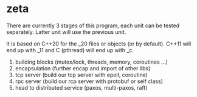 # zeta

There are currently 3 stages of this program, each unit can be tested separately. Latter unit will use the previous unit.

It is based on C++20 for the _20 files or objects (or by default).
C++11 will end up with _11 and C (pthread) will end up with _c.

1. building blocks (mutex/lock, threads, memory, coroutines ...)
2. encapsulation (further encap and import of other libs)
3. tcp server (build our tcp server with epoll, coroutine)
4. rpc server (build our rcp server with protobuf or self class)
5. head to distributed service (paxos, multi-paxos, raft)   
